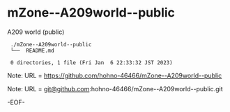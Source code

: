 # mZone--A209world--public

A209 world (public)

     ./mZone--A209world--public
     └──  README.md
     
     0 directories, 1 file (Fri Jan  6 22:33:32 JST 2023)


Note: URL = https://github.com/hohno-46466/mZone--A209world--public

Note: URL = git@github.com:hohno-46466/mZone--A209world--public.git

-EOF-
